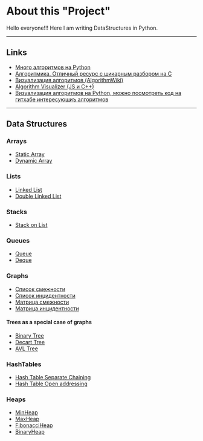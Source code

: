# About this "Project"
Hello everyone!!!
Here I am writing DataStructures in Python.

---
## Links
- [Много алгоритмов на Python](https://github.com/TheAlgorithms/Python)
- [Алгоритмика. Отличный ресурс с шикарным разбором на С](https://ru.algorithmica.org/)
- [Визуализация алгоритмов (AlgorithmWiki)](https://thimbleby.gitlab.io/algorithm-wiki-site/)
- [Algorithm Visualizer (JS и C++)](https://algorithm-visualizer.org/)
- [Визуализация алгоритмов на Python, можно посмотреть код на гитхабе интересующиъ алгоритмов](https://github.com/DebRC/Algorithm-Visualizer)
---

## Data Structures
### Arrays
- [Static Array](https://github.com/TaliyIvanov/DataStructures/blob/main/ADT_StaticArray.py)
- [Dynamic Array](https://github.com/TaliyIvanov/DataStructures/blob/main/DynamicArray.py)

### Lists
- [Linked List](https://github.com/TaliyIvanov/DataStructures/blob/main/ADT_Linked%20list.py)
- [Double Linked List](https://github.com/TaliyIvanov/DataStructures/blob/main/Double%20Linked%20List.py)

### Stacks
- [Stack on List](https://github.com/TaliyIvanov/DataStructures/blob/main/StackOnList.py)

### Queues
- [Queue](https://github.com/TaliyIvanov/DataStructures/blob/main/Queue_on_List.py)
- [Deque](https://github.com/TaliyIvanov/DataStructures/blob/main/Queue_on_deque.py)



### Graphs
- [Список смежности]()
- [Список инцидентности]()
- [Матрица смежности]()
- [Матрица инцидентности]()

#### Trees as a special case of graphs
- [Binary Tree]()
- [Decart Tree]()
- [AVL Tree]()

### HashTables
- [Hash Table Separate Chaining](https://github.com/TaliyIvanov/DataStructures/blob/main/Hash_Table_On_Lists.py)
- [Hash Table Open addressing]()

### Heaps
- [MinHeap](https://github.com/TaliyIvanov/DataStructures/blob/main/Heap.py)
- [MaxHeap]()
- [FibonacciHeap]()
- [BinaryHeap]()
